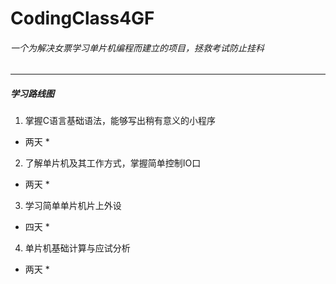 # CodingClass4GF
###### 一个为解决女票学习单片机编程而建立的项目，拯救考试防止挂科
---
##### 学习路线图
1. 掌握C语言基础语法，能够写出稍有意义的小程序
* 两天 *
2. 了解单片机及其工作方式，掌握简单控制IO口
* 两天 *
3. 学习简单单片机片上外设
* 四天 *
4. 单片机基础计算与应试分析
* 两天 *
